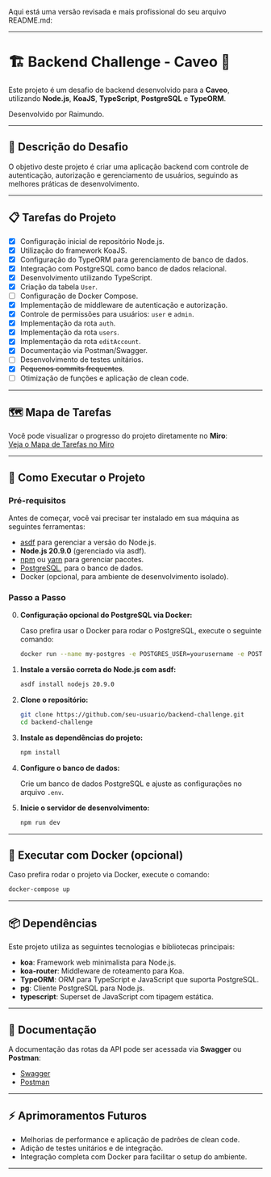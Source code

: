Aqui está uma versão revisada e mais profissional do seu arquivo README.md:

---

# 🏗️ **Backend Challenge - Caveo** 🚀

Este projeto é um desafio de backend desenvolvido para a **Caveo**, utilizando **Node.js**, **KoaJS**, **TypeScript**, **PostgreSQL** e **TypeORM**.

Desenvolvido por Raimundo.

---

## 📝 **Descrição do Desafio**

O objetivo deste projeto é criar uma aplicação backend com controle de autenticação, autorização e gerenciamento de usuários, seguindo as melhores práticas de desenvolvimento.

---

## 📋 **Tarefas do Projeto**

- [x] Configuração inicial de repositório Node.js.
- [x] Utilização do framework KoaJS.
- [x] Configuração do TypeORM para gerenciamento de banco de dados.
- [x] Integração com PostgreSQL como banco de dados relacional.
- [x] Desenvolvimento utilizando TypeScript.
- [x] Criação da tabela `User`.
- [ ] Configuração de Docker Compose.
- [x] Implementação de middleware de autenticação e autorização.
- [x] Controle de permissões para usuários: `user` e `admin`.
- [x] Implementação da rota `auth`.
- [x] Implementação da rota `users`.
- [x] Implementação da rota `editAccount`.
- [x] Documentação via Postman/Swagger.
- [ ] Desenvolvimento de testes unitários.
- [x] ~~Pequenos commits frequentes~~.
- [ ] Otimização de funções e aplicação de clean code.

---

## 🗺️ **Mapa de Tarefas**

Você pode visualizar o progresso do projeto diretamente no **Miro**:  
[Veja o Mapa de Tarefas no Miro](https://miro.com/app/embed/uXjVLcROrxE=/?pres=1&frameId=3458764600737919968&embedId=81780933623)

---

## 🚀 **Como Executar o Projeto**

### **Pré-requisitos**

Antes de começar, você vai precisar ter instalado em sua máquina as seguintes ferramentas:

- [asdf](https://asdf-vm.com/guide/getting-started.html) para gerenciar a versão do Node.js.
- **Node.js 20.9.0** (gerenciado via asdf).
- [npm](https://www.npmjs.com/get-npm) ou [yarn](https://yarnpkg.com/getting-started) para gerenciar pacotes.
- [PostgreSQL](https://www.postgresql.org/), para o banco de dados.
- Docker (opcional, para ambiente de desenvolvimento isolado).

### **Passo a Passo**

0. **Configuração opcional do PostgreSQL via Docker:**

   Caso prefira usar o Docker para rodar o PostgreSQL, execute o seguinte comando:

   ```bash
   docker run --name my-postgres -e POSTGRES_USER=yourusername -e POSTGRES_PASSWORD=yourpassword -e POSTGRES_DB=yourdbname -p 5432:5432 -d postgres
   ```

1. **Instale a versão correta do Node.js com asdf:**

   ```bash
   asdf install nodejs 20.9.0
   ```

2. **Clone o repositório:**

   ```bash
   git clone https://github.com/seu-usuario/backend-challenge.git
   cd backend-challenge
   ```

3. **Instale as dependências do projeto:**

   ```bash
   npm install
   ```

4. **Configure o banco de dados:**

   Crie um banco de dados PostgreSQL e ajuste as configurações no arquivo `.env`.

5. **Inicie o servidor de desenvolvimento:**

   ```bash
   npm run dev
   ```

---

## 🐳 **Executar com Docker (opcional)**

Caso prefira rodar o projeto via Docker, execute o comando:

```bash
docker-compose up
```

---

## 📦 **Dependências**

Este projeto utiliza as seguintes tecnologias e bibliotecas principais:

- **koa**: Framework web minimalista para Node.js.
- **koa-router**: Middleware de roteamento para Koa.
- **TypeORM**: ORM para TypeScript e JavaScript que suporta PostgreSQL.
- **pg**: Cliente PostgreSQL para Node.js.
- **typescript**: Superset de JavaScript com tipagem estática.

---

## 📄 **Documentação**

A documentação das rotas da API pode ser acessada via **Swagger** ou **Postman**:

- [Swagger](https://swagger.io/tools/swagger-ui/)
- [Postman](https://www.postman.com/)

---

## ⚡ **Aprimoramentos Futuros**

- Melhorias de performance e aplicação de padrões de clean code.
- Adição de testes unitários e de integração.
- Integração completa com Docker para facilitar o setup do ambiente.

---
